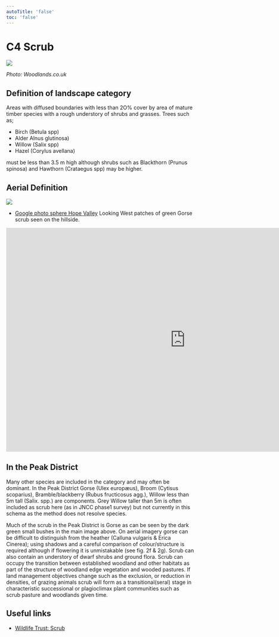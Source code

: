 ```yaml
---
autoTitle: 'false'
toc: 'false'
---
```


# C4 Scrub

![](https://report-publishing/media/interpretation-key/c4.png)

_Photo: Woodlands.co.uk_

## Definition of landscape category

Areas with diffused boundaries with less than 2O% cover by area of mature timber species with a rough understory of shrubs and grasses. Trees such as;

*   Birch (Betula spp)
*   Alder Alnus glutinosa)
*   Willow (Salix spp)
*   Hazel (Corylus avellana)

must be less than 3.5 m high although shrubs such as Blackthorn (Prunus spinosa) and Hawthorn (Crataegus spp) may be higher.

## Aerial Definition

![](https://report-publishing/media/interpretation-key/fig6.png)

*   [Google photo sphere Hope Valley](https://goo.gl/maps/dTf4nFXS6KKsBs2Z6) Looking West patches of green Gorse scrub seen on the hillside.

<iframe style="border: 0;" src="https://www.google.com/maps/embed?pb=!4v1683133378859!6m8!1m7!1sCAoSLEFGMVFpcFB2VE1mTjVyeDBiYXZKR2JSSkRBYVNTU0tlMHlxVFlLeVBqUE5C!2m2!1d53.3517723!2d-1.795205!3f310.9097304239132!4f-10.319635420883003!5f1.0807840175045604" width="960" height="600" allowfullscreen="allowfullscreen" loading="lazy"></iframe>

## In the Peak District

Many other species are included in the category and may often be dominant. In the Peak District Gorse (Ulex europæus), Broom (Cytisus scoparius), Bramble/blackberry (Rubus fructicosus agg.), Willow less than 5m tall (Salix. spp.) are components. Grey Willow taller than 5m is often included as scrub here (as in JNCC phase1 survey) but not currently in this schema as the method does not resolve species.

Much of the scrub in the Peak District is Gorse as can be seen by the dark green small bushes in the main image above. On aerial imagery gorse can be difficult to distinguish from the heather (Calluna vulgaris & Erica Cinerea); using shadows and a careful comparison of colour/structure is required although if flowering it is unmistakable (see fig. 2f & 2g). Scrub can also contain an understory of dwarf shrubs and ground flora. Scrub can occupy the transition between established woodland and other habitats as part of the structure of woodland edge vegetation and wooded pastures. If land management objectives change such as the exclusion, or reduction in densities, of grazing animals scrub will form as a transitional(seral) stage in characteristic successional or plagioclimax plant communities such as scrub pasture and woodlands given time.

## Useful links

*   [Wildlife Trust: Scrub](https://www.suffolkwildlifetrust.org/conservationadvice/meadows-and-grassland/grassland-and-scrub)